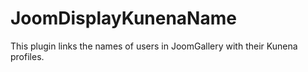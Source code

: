 # JoomDisplayKunenaName
This plugin links the names of users in JoomGallery with their Kunena profiles.
